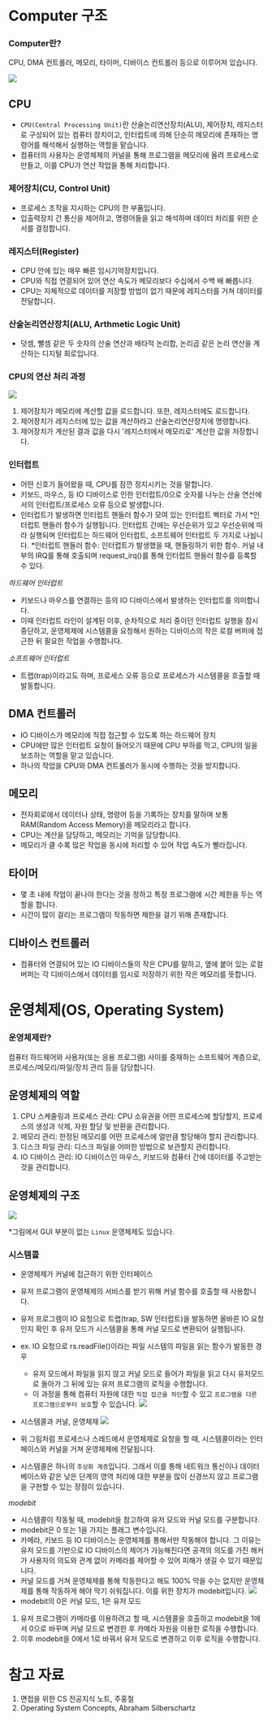 # Computer 구조

### Computer란?
CPU, DMA 컨트롤러, 메모리, 타이머, 디바이스 컨트롤러 등으로 이루어져 있습니다.

![](/OS/img/os_computer_1.png)

## CPU
- `CPU(Central Processing Unit)`란 산술논리연산장치(ALU), 제어장치, 레지스터로 구성되어 있는 컴퓨터 장치이고, 인터럽트에 의해 단순히 메모리에 존재하는 명령어를 해석해서 실행하는 역할을 맡습니다.
- 컴퓨터의 사용자는 운영체제의 커널을 통해 프로그램을 메모리에 올려 프로세스로 만들고, 이를 CPU가 연산 작업을 통해 처리합니다.

### 제어장치(CU, Control Unit)
- 프로세스 조작을 지시하는 CPU의 한 부품입니다.
- 입출력장치 간 통신을 제어하고, 명령어들을 읽고 해석하며 데이터 처리를 위한 순서를 결정합니다.

### 레지스터(Register)
- CPU 안에 있는 매우 빠른 임시기억장치입니다.
- CPU와 직접 연결되어 있어 연산 속도가 메모리보다 수십에서 수백 배 빠릅니다.
- CPU는 자체적으로 데이터를 저장할 방법이 없기 때문에 레지스터를 거쳐 데이터를 전달합니다.

### 산술논리연산장치(ALU, Arthmetic Logic Unit)
- 덧셈, 뺄셈 같은 두 숫자의 산술 연산과 배타적 논리합, 논리곱 같은 논리 연산을 계산하는 디지털 회로입니다.

### CPU의 연산 처리 과정
![](/OS/img/os_computer_2.png)
1. 제어장치가 메모리에 계산할 값을 로드합니다. 또한, 레지스터에도 로드합니다.
2. 제어장치가 레지스터에 있는 값을 계산하라고 산술논리연산장치에 명령합니다.
3. 제어장치가 계산된 결과 값을 다시 '레지스터에서 메모리로' 계산한 값을 저장합니다.

### 인터럽트
- 어떤 신호가 들어왔을 때, CPU를 잠깐 정지시키는 것을 말합니다.
- 키보드, 마우스, 등 IO 디바이스로 인한 인터럽트/0으로 숫자를 나누는 산술 연산에서의 인터럽트/프로세스 오류 등으로 발생합니다.
- 인터럽트가 발생하면 인터럽트 핸들러 함수가 모여 있는 인터럽트 벡터로 가서 *인터럽트 핸들러 함수가 실행됩니다. 인터럽트 간에는 우선순위가 있고 우선순위에 따라 실행되며 인터럽트는 하드웨어 인터럽트, 소프트웨어 인터럽트 두 가지로 나뉩니다.
*인터럽트 핸들러 함수: 인터럽트가 발생했을 때, 핸들링하기 위한 함수. 커널 내부의 IRQ를 통해 호출되며 request_irq()를 통해 인터럽트 핸들러 함수를 등록할 수 있다.

_하드웨어 인터럽트_
- 키보드나 마우스를 연결하는 등의 IO 디바이스에서 발생하는 인터럽트를 의미합니다.
- 이때 인터럽트 라인이 설계된 이후, 순차적으로 처리 중이던 인터럽트 실행을 잠시 중단하고, 운영체제에 시스템콜을 요청해서 원하는 디바이스의 작은 로컬 버퍼에 접근한 뒤 필요한 작업을 수행합니다.

_소프트웨어 인터럽트_
- 트랩(trap)이라고도 하며, 프로세스 오류 등으로 프로세스가 시스템콜을 호출할 때 발동합니다.

## DMA 컨트롤러
- IO 디바이스가 메모리에 직접 접근할 수 있도록 하는 하드웨어 장치
- CPU에만 많은 인터럽트 요청이 들어오기 때문에 CPU 부하를 막고, CPU의 일을 보조하는 역할을 맡고 있습니다.
- 하나의 작업을 CPU와 DMA 컨트롤러가 동시에 수행하는 것을 방지합니다.

## 메모리
- 전자회로에서 데이터나 상태, 명령어 등을 기록하는 장치를 말하며 보통 RAM(Random Access Memory)을 메모리라고 합니다.
- CPU는 계산을 담당하고, 메모리는 기억을 담당합니다.
- 메모리가 클 수록 많은 작업을 동시에 처리할 수 있어 작업 속도가 빨라집니다.

## 타이머
- 몇 초 내에 작업이 끝나야 한다는 것을 정하고 특정 프로그램에 시간 제한을 두는 역할을 합니다.
- 시간이 많이 걸리는 프로그램이 작동하면 제한을 걸기 위해 존재합니다.

## 디바이스 컨트롤러
- 컴퓨터와 연결되어 있는 IO 디바이스들의 작은 CPU를 말하고, 옆에 붙어 있는 로컬 버퍼는 각 디바이스에서 데이터를 임시로 저장하기 위한 작은 메모리를 뜻합니다.

# 운영체제(OS, Operating System)

### 운영체제란?
컴퓨터 하드웨어와 사용자(또는 응용 프로그램) 사이를 중재하는 소프트웨어 계층으로, 프로세스/메모리/파일/장치 관리 등을 담당합니다.

## 운영체제의 역할
1. CPU 스케줄링과 프로세스 관리: CPU 소유권을 어떤 프로세스에 할당할지, 프로세스의 생성과 삭제, 자원 할당 및 반환을 관리합니다.
2. 메모리 관리: 한정된 메모리를 어떤 프로세스에 얼만큼 할당해야 할지 관리합니다.
3. 디스크 파일 관리: 디스크 파일을 어떠한 방법으로 보관할지 관리합니다.
4. IO 디바이스 관리: IO 디바이스인 마우스, 키보드와 컴퓨터 간에 데이터를 주고받는 것을 관리합니다.

## 운영체제의 구조
![](/OS/img/os_computer_3.png)

*그림에서 GUI 부분이 없는 `Linux` 운영체제도 있습니다.

### 시스템콜
- 운영체제가 커널에 접근하기 위한 인터페이스
- 유저 프로그램이 운영체제의 서비스를 받기 위해 커널 함수를 호출할 때 사용합니다.
- 유저 프로그램이 IO 요청으로 트랩(trap, SW 인터럽트)을 발동하면 올바른 IO 요청인지 확인 후 유저 모드가 시스템콜을 통해 커널 모드로 변환되어 실행됩니다.
- ex. IO 요청으로 rs.readFile()이라는 파일 시스템의 파일을 읽는 함수가 발동한 경우
  - 유저 모드에서 파일을 읽지 않고 커널 모드로 들어가 파일을 읽고 다시 유저모드로 돌아가 그 뒤에 있는 유저 프로그램의 로직을 수행합니다.
  - 이 과정을 통해 컴퓨터 자원에 대한 `직접 접근을 차단`할 수 있고 `프로그램을 다른 프로그램으로부터 보호`할 수 있습니다.
![](/OS/img/os_computer_4.png)

- 시스템콜과 커널, 운영체제
![](/OS/img/os_computer_5.png)
- 위 그림처럼 프로세스나 스레드에서 운영체제로 요청을 할 때, 시스템콜이라는 인터페이스와 커널을 거쳐 운영체제에 전달됩니다.
- 시스템콜은 하나의 `추상화 계층`입니다. 그래서 이를 통해 네트워크 통신이나 데이터베이스와 같은 낮은 단계의 영역 처리에 대한 부분을 많이 신경쓰지 않고 프로그램을 구현할 수 있는 장점이 있습니다.

_modebit_
- 시스템콜이 작동될 때, modebit을 참고하여 유저 모드와 커널 모드를 구분합니다.
- modebit은 0 또는 1을 가지는 플래그 변수입니다.
- 카메라, 키보드 등 IO 디바이스는 운영체제를 통해서만 작동해야 합니다. 그 이유는 유저 모드를 기반으로 IO 디바이스의 제어가 가능해진다면 공격의 의도를 가진 해커가 사용자의 의도와 관계 없이 카메라를 제어할 수 있어 피해가 생길 수 있기 때문입니다.
- 커널 모드를 거쳐 운영체제를 통해 작동한다고 해도 100% 막을 수는 없지만 운영체제를 통해 작동하게 해야 막기 쉬워집니다. 이를 위한 장치가 modebit입니다.
![](/OS/img/os_computer_6.png)
- modebit의 0은 커널 모드, 1은 유저 모드
1. 유저 프로그램이 카메라를 이용하려고 할 때, 시스템콜을 호출하고 modebit을 1에서 0으로 바꾸며 커널 모드로 변경한 후 카메라 자원을 이용한 로직을 수행합니다.
2. 이후 modebit을 0에서 1로 바꿔서 유저 모드로 변경하고 이후 로직을 수행합니다.

# 참고 자료
1. 면접을 위한 CS 전공지식 노트, 주홍철
2. Operating System Concepts, Abraham Silberschartz

